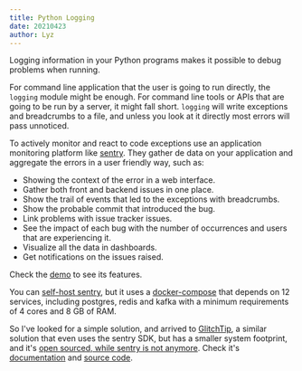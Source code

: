 ```yaml
---
title: Python Logging
date: 20210423
author: Lyz
---
```


Logging information in your Python programs makes it possible to debug problems
when running.

For command line application that the user is going to run directly, the
`logging` module might be enough. For command line tools or APIs that are going
to be run by a server, it might fall short. `logging` will write exceptions and
breadcrumbs to a file, and unless you look at it directly most errors will pass
unnoticed.

To actively monitor and react to code exceptions use an application monitoring
platform like [sentry](https://sentry.io/welcome/). They gather de data on your
application and aggregate the errors in a user friendly way, such as:

* Showing the context of the error in a web interface.
* Gather both front and backend issues in one place.
* Show the trail of events that led to the exceptions with breadcrumbs.
* Show the probable commit that introduced the bug.
* Link problems with issue tracker issues.
* See the impact of each bug with the number of occurrences and users that are
    experiencing it.
* Visualize all the data in dashboards.
* Get notifications on the issues raised.

Check the [demo](https://try.sentry-demo.com/) to see its features.

You can [self-host sentry](https://develop.sentry.dev/self-hosted/), but it uses
a [docker-compose](https://github.com/getsentry/onpremise/blob/21.4.1/docker-compose.yml)
that depends on 12 services, including postgres, redis and kafka with a minimum
requirements of 4 cores and 8 GB of RAM.

So I've looked for a simple solution, and arrived to
[GlitchTip](https://glitchtip.com/), a similar solution that even uses the
sentry SDK, but has a smaller system footprint, and it's [open sourced, while
sentry is not anymore](https://blog.sentry.io/2019/11/06/relicensing-sentry).
Check it's [documentation](https://glitchtip.com/documentation) and [source
code](https://gitlab.com/glitchtip).
